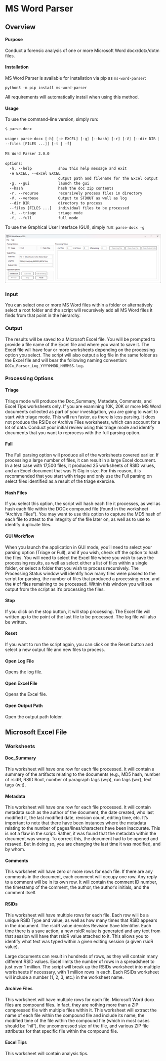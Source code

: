 # MS Word Parser

## Overview
#### Purpose
Conduct a forensic analysis of one or more Microsoft Word docx/dotx/dotm files.

#### Installation
MS Word Parser is available for installation via pip as `ms-word-parser`:
```
python3 -m pip install ms-word-parser
```
All requirements will automatically install when using this method.

#### Usage
To use the command-line version, simply run:
```
$ parse-docx

usage: parse-docx [-h] [-e EXCEL] [-g] [--hash] [-r] [-V] [--dir DIR | --files [FILES ...]] [-t | -f]

MS Word Parser 2.0.0

options:
  -h, --help            show this help message and exit
  -e EXCEL, --excel EXCEL
                        output path and filename for the Excel output
  -g, --gui             launch the gui
  --hash                hash the doc zip contents
  -r, --recurse         recursively process files in directory
  -V, --verbose         Output to STDOUT as well as log
  --dir DIR             directory to process
  --files [FILES ...]   individual files to be processed
  -t, --triage          triage mode
  -f, --full            full mode
```

To use the Graphical User Interface (GUI), simply run:
`parse-docx -g`

![v2 0 0-screenshot](https://github.com/jjrboucher/MS-Word-Parser/blob/develop/.assets/v2.0.0-screenshot.png)

### Input
You can select one or more MS Word files within a folder or alternatively select a root folder and the script will recursively add all MS Word files it finds from that point in the hierarchy.

### Output

The results will be saved to a Microsoft Excel file. You will be prompted to provide a file name of the Excel file and where you want to save it. The Excel file will have four or more worksheets depending on the processing option you select.
The script will also output a log file in the same folder as the Excel file and will bear the following naming convention: `DOCx_Parser_Log_YYYYMMDD_HHMMSS.log.`

### Processing Options

#### Triage
Triage mode will produce the Doc_Summary, Metadata, Comments, and Excel Tips worksheets only. If you are examining 10K, 20K or more MS Word documents collected as part of your investigation, you are going to want to start with triage mode. This will run faster, as there is less parsing. It does not produce the RSIDs or Archive Files worksheets, which can account for a lot of data.
Conduct your initial review using this triage mode and identify documents that you want to reprocess with the full parsing option.

#### Full
The Full parsing option will produce all of the worksheets covered earlier. If processing a large number of files, it can result in a large Excel document. In a test case with 17,500 files, it produced 25 worksheets of RSID values, and an Excel document that was ½ Gig in size. For this reason, it is recommended that you start with triage and only use the Full parsing on select files identified as a result of the triage exercise.

#### Hash Files
If you select this option, the script will hash each file it processes, as well as hash each file within the DOCx compound file (found in the worksheet “Archive Files”).  You may want to use this option to capture the MD5 hash of each file to attest to the integrity of the file later on, as well as to use to identify duplicate files.

#### GUI Workflow
When you launch the application in GUI mode, you’ll need to select your parsing option (Triage or Full), and if you wish, check off the option to hash the files.
You will need to select the Excel file where you wish to save the processing results, as well as select either a list of files within a single folder, or select a folder that you wish to process recursively.
The Processing Status window will identify how many files were passed to the script for parsing, the number of files that produced a processing error, and the # of files remaining to be processed. Within this window you will see output from the script as it’s processing the files.
#### Stop
If you click on the stop button, it will stop processing. The Excel file will written up to the point of the last file to be processed. The log file will also be written.

#### Reset
If you want to run the script again, you can click on the Reset button and select a new output file and new files to process.

#### Open Log File
Opens the log file.

#### Open Excel File
Opens the Excel file.

#### Open Output Path
Open the output path folder.

## Microsoft Excel File

### Worksheets

#### Doc_Summary
This worksheet will have one row for each file processed. It will contain a summary of the artifacts relating to the documents (e.g., MD5 hash, number of rsidR, RSID Root, number of paragraph tags (w:p), run tags (w:r), text tags (w:t).

#### Metadata
This worksheet will have one row for each file processed. It will contain metadata such as the author of the document, the date created, who last modified it, the last modified date, revision count, editing time, etc. It’s important to note that there have been instances where the metadata relating to the number of pages/lines/characters have been inaccurate. This is not a flaw in the script. Rather, it was found that the metadata within the document was wrong. To correct this, the document had to be opened and resaved. But in doing so, you are changing the last time it was modified, and by whom.

#### Comments
This worksheet will have zero or more rows for each file. If there are any comments in the document, each comment will occupy one row. Any reply to a comment will be in its own row. It will contain the comment ID number, the timestamp of the comment, the author, the author’s initials, and the comment itself.

#### RSIDs
This worksheet will have multiple rows for each file. Each row will be a unique RSID Type and value, as well as how many times that RSID appears in the document. The rsidR value denotes Revision Save Identifier. Each time there is a save action, a new rsidR value is generated and any text from that session will have that rsidR value attached to it. This allows you to identify what text was typed within a given editing session (a given rsidR value). 

Large documents can result in hundreds of rows, as they will contain many different RSID values. Excel limits the number of rows in a spreadsheet to just over 1 million. The script will break up the RSIDs worksheet into multiple worksheets if necessary, with 1 million rows in each. Each RSIDs worksheet will include a number (1, 2, 3, etc.) in the worksheet name.

#### Archive Files
This worksheet will have multiple rows for each file. Microsoft Word docx files are compound files. In fact, they are nothing more than a ZIP compressed file with multiple files within it. This worksheet will extract the name of each file within the compound file and include its name, the modified time of the file within the compound file (which in most cases should be “nil”), the uncompressed size of the file, and various ZIP file attributes for that specific file within the compound file.

#### Excel Tips
This worksheet will contain analysis tips.
